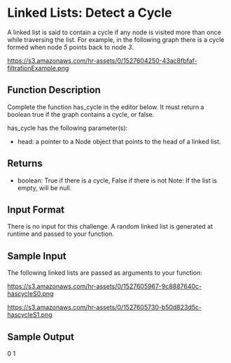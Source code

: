 # Linked Lists: Detect a Cycle
A linked list is said to contain a cycle if any node is visited more than once while traversing the list. For example, in the following graph there is a cycle formed when node *5* points back to node *3*.

https://s3.amazonaws.com/hr-assets/0/1527604250-43ac8fbfaf-filtrationExample.png

## Function Description
Complete the function has_cycle in the editor below. It must return a boolean true if the graph contains a cycle, or false.

has_cycle has the following parameter(s):

- head: a pointer to a Node object that points to the head of a linked list.

## Returns
- boolean: True if there is a cycle, False if there is not
Note: If the list is empty,  will be null.

## Input Format
There is no input for this challenge. A random linked list is generated at runtime and passed to your function.

## Sample Input
The following linked lists are passed as arguments to your function:

https://s3.amazonaws.com/hr-assets/0/1527605967-9c8887640c-hascycleS0.png

https://s3.amazonaws.com/hr-assets/0/1527605730-b50d823d5c-hascycleS1.png

## Sample Output
0
1